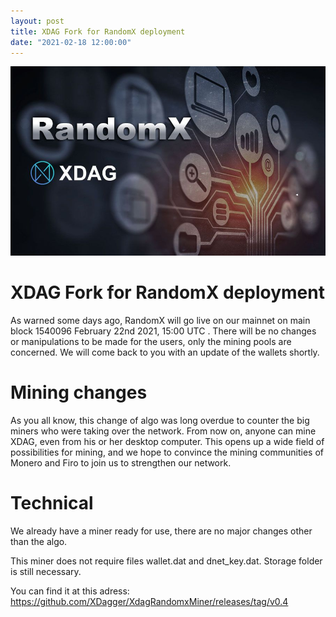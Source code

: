 ```yaml
---
layout: post
title: XDAG Fork for RandomX deployment
date: "2021-02-18 12:00:00"
---
```

![RandomXdag image](/assets/images/posts/randomXdag.jpg)  

# XDAG Fork for RandomX deployment 

As warned some days ago, RandomX will go live on our mainnet on main block 1540096 February 22nd 2021, 15:00 UTC .
There will be no changes or manipulations to be made for the users, only the mining pools are concerned.
We will come back to you with an update of the wallets shortly.

# Mining changes

As you all know, this change of algo was long overdue to counter the big miners who were taking over the network.
From now on, anyone can mine XDAG, even from his or her desktop computer.
This opens up a wide field of possibilities for mining, and we hope to convince the mining communities of Monero and Firo to join us to strengthen our network.


# Technical 

We already have a miner ready for use, there are no major changes other than the algo.

This miner does not require files wallet.dat and dnet_key.dat. Storage folder is still necessary.

You can find it at this adress: https://github.com/XDagger/XdagRandomxMiner/releases/tag/v0.4



